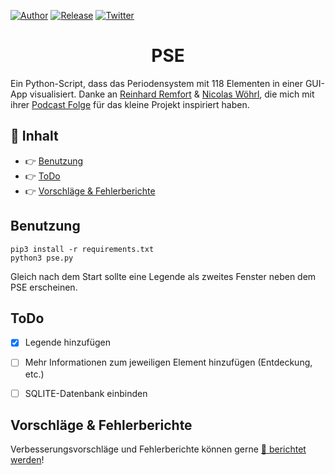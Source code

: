 [![Author](https://img.shields.io/badge/author-Pulsar7-lightgrey.svg?colorB=9900cc&style=flat-square)](https://github.com/Pulsar7)
[![Release](https://img.shields.io/github/release/dmhendricks/file-icon-vectors.svg?style=flat-square)](https://github.com/Pulsar7/PSE/releases)
[![Twitter](https://img.shields.io/twitter/url/https/github.com/dmhendricks/file-icon-vectors.svg?style=social)](https://twitter.com/SevenPulsar)

<div style="text-align: center;">
    <h1>PSE</h1>
</div>
Ein Python-Script, dass das Periodensystem mit 118 Elementen in einer GUI-App visualisiert.
Danke an <a href="https://twitter.com/ReinhardRemfort">Reinhard Remfort</a> & <a href="https://twitter.com/nicolas_woehrl">Nicolas Wöhrl</a>, die mich mit ihrer <a href="https://minkorrekt.de/mi227-kinetischer-impaktor/">Podcast Folge</a> für das kleine Projekt inspiriert haben.

## :pushpin: Inhalt

* :point_right: [Benutzung](#benutzung)
* :point_right: [ToDo](#ToDo)
* :point_right: [Vorschläge & Fehlerberichte](#vorschläge--fehlerberichte)


## Benutzung

    pip3 install -r requirements.txt
    python3 pse.py

Gleich nach dem Start sollte eine Legende als zweites Fenster neben dem PSE erscheinen.

## ToDo
- [x] Legende hinzufügen
- [ ] Mehr Informationen zum jeweiligen Element hinzufügen (Entdeckung, etc.)
- [ ] SQLITE-Datenbank einbinden


## Vorschläge & Fehlerberichte

Verbesserungsvorschläge und Fehlerberichte können gerne [:link: berichtet werden](https://github.com/Pulsar7/PSE/issues)!
